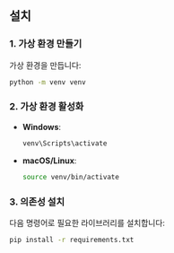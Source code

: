 ## 설치

### 1. 가상 환경 만들기
가상 환경을 만듭니다:

```bash
python -m venv venv
```

### 2. 가상 환경 활성화
- **Windows**:
  ```bash
  venv\Scripts\activate
  ```
- **macOS/Linux**:
  ```bash
  source venv/bin/activate
  ```

### 3. 의존성 설치
다음 명령어로 필요한 라이브러리를 설치합니다:

```bash
pip install -r requirements.txt
```